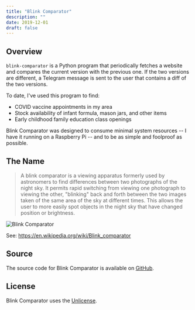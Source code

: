 ```yaml
---
title: "Blink Comparator"
description: ""
date: 2019-12-01
draft: false
---
```


## Overview

`blink-comparator` is a Python program that periodically fetches a website and compares the current version with the previous one. If the two versions are different, a Telegram message is sent to the user that contains a diff of the two versions.

To date, I've used this program to find:

* COVID vaccine appointments in my area
* Stock availability of infant formula, mason jars, and other items
* Early childhood family education class openings

Blink Comparator was designed to consume minimal system resources -- I have it running on a Raspberry Pi -- and to be as simple and foolproof as possible.

## The Name

> A blink comparator is a viewing apparatus formerly used by astronomers to find differences between two photographs of the night sky. It permits rapid switching from viewing one photograph to viewing the other, "blinking" back and forth between the two images taken of the same area of the sky at different times. This allows the user to more easily spot objects in the night sky that have changed position or brightness.

![Blink Comparator](/static/images/blink-comparator.gif)

See: https://en.wikipedia.org/wiki/Blink_comparator

## Source

The source code for Blink Comparator is available on [GitHub](https://github.com/kkestell/blink-comparator).

## License

Blink Comparator uses the [Unlicense](https://unlicense.org/).